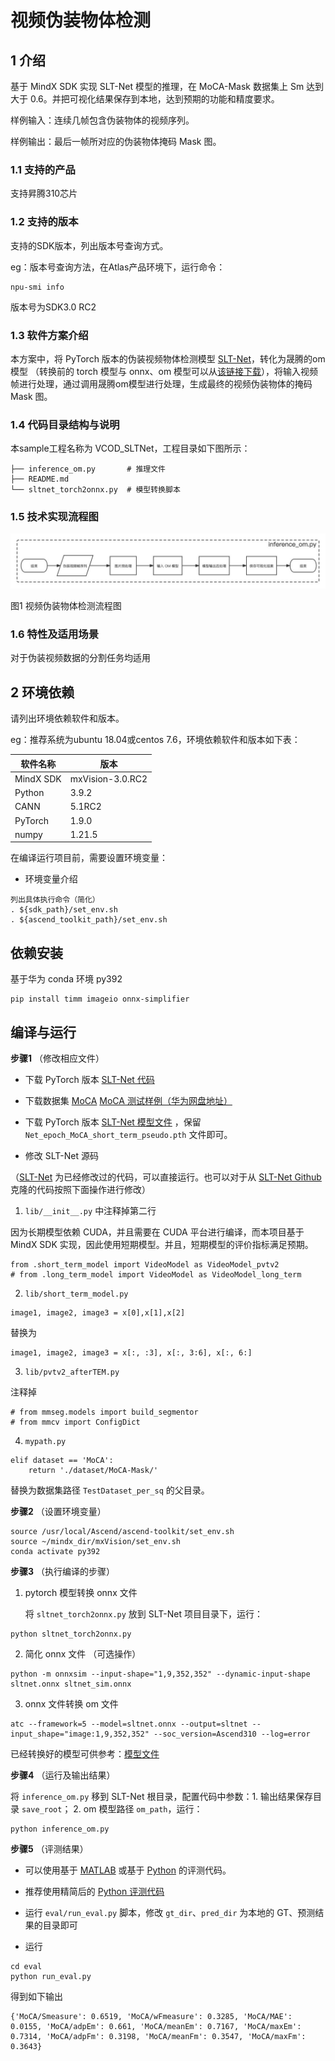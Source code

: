 # 视频伪装物体检测

## 1 介绍

基于 MindX SDK 实现 SLT-Net 模型的推理，在 MoCA-Mask 数据集上 Sm 达到大于 0.6。并把可视化结果保存到本地，达到预期的功能和精度要求。

样例输入：连续几帧包含伪装物体的视频序列。

样例输出：最后一帧所对应的伪装物体掩码 Mask 图。

### 1.1 支持的产品

支持昇腾310芯片

### 1.2 支持的版本

支持的SDK版本，列出版本号查询方式。

eg：版本号查询方法，在Atlas产品环境下，运行命令：

```
npu-smi info
```

版本号为SDK3.0 RC2

### 1.3 软件方案介绍

本方案中，将 PyTorch 版本的伪装视频物体检测模型 [SLT-Net](https://github.com/XuelianCheng/SLT-Net)，转化为晟腾的om模型 （转换前的 torch 模型与 onnx、om 模型可以从[该链接下载](https://mindx.sdk.obs.cn-north-4.myhuaweicloud.com/mindxsdk-referenceapps%20/contrib/sltnet/models.zip)），将输入视频帧进行处理，通过调用晟腾om模型进行处理，生成最终的视频伪装物体的掩码 Mask 图。


### 1.4 代码目录结构与说明

本sample工程名称为 VCOD_SLTNet，工程目录如下图所示：

```
├── inference_om.py       # 推理文件
├── README.md
└── sltnet_torch2onnx.py  # 模型转换脚本
```



### 1.5 技术实现流程图


![Flowchart](./flowchart.jpeg)

图1 视频伪装物体检测流程图


### 1.6 特性及适用场景

对于伪装视频数据的分割任务均适用


## 2 环境依赖

请列出环境依赖软件和版本。

eg：推荐系统为ubuntu 18.04或centos 7.6，环境依赖软件和版本如下表：

| 软件名称 | 版本   |
| -------- | ------ |
| MindX SDK  | mxVision-3.0.RC2 |
| Python |   3.9.2     |
|  CANN        |  5.1RC2    |
| PyTorch | 1.9.0 |
| numpy | 1.21.5 |


在编译运行项目前，需要设置环境变量：


- 环境变量介绍

```
列出具体执行命令（简化）
. ${sdk_path}/set_env.sh
. ${ascend_toolkit_path}/set_env.sh
```

## 依赖安装


基于华为 conda 环境 py392

```
pip install timm imageio onnx-simplifier
```

## 编译与运行


**步骤1** （修改相应文件）

- 下载 PyTorch 版本 [SLT-Net 代码](https://github.com/XuelianCheng/SLT-Net)


- 下载数据集 [MoCA](https://drive.google.com/file/d/1FB24BGVrPOeUpmYbKZJYL5ermqUvBo_6/view) [MoCA 测试样例（华为网盘地址）](https://mindx.sdk.obs.cn-north-4.myhuaweicloud.com/mindxsdk-referenceapps%20/contrib/sltnet/models.zip)


- 下载 PyTorch 版本 [SLT-Net 模型文件](https://drive.google.com/file/d/1_u4dEdxM4AKuuh6EcWHAlo8EtR7e8q5v/view) ，保留 `Net_epoch_MoCA_short_term_pseudo.pth` 文件即可。


- 修改 SLT-Net 源码 

（[SLT-Net](https://github.com/shuowang-ai/SLT_Net_MindXsdk_torch) 为已经修改过的代码，可以直接运行。也可以对于从 [SLT-Net Github](https://github.com/XuelianCheng/SLT-Net) 克隆的代码按照下面操作进行修改）


1. `lib/__init__.py` 中注释掉第二行

因为长期模型依赖 CUDA，并且需要在 CUDA 平台进行编译，而本项目基于 MindX SDK 实现，因此使用短期模型。并且，短期模型的评价指标满足预期。

```
from .short_term_model import VideoModel as VideoModel_pvtv2
# from .long_term_model import VideoModel as VideoModel_long_term
```


2. `lib/short_term_model.py`

```
image1, image2, image3 = x[0],x[1],x[2]
```

替换为

```
image1, image2, image3 = x[:, :3], x[:, 3:6], x[:, 6:]
```


3. `lib/pvtv2_afterTEM.py`

注释掉
```
# from mmseg.models import build_segmentor
# from mmcv import ConfigDict
```
    

4. `mypath.py`

```
elif dataset == 'MoCA':
    return './dataset/MoCA-Mask/'
```

替换为数据集路径 `TestDataset_per_sq` 的父目录。


**步骤2** （设置环境变量）

```
source /usr/local/Ascend/ascend-toolkit/set_env.sh
source ~/mindx_dir/mxVision/set_env.sh
conda activate py392
```

**步骤3** （执行编译的步骤）


1. pytorch 模型转换 onnx 文件

    将 `sltnet_torch2onnx.py` 放到 SLT-Net 项目目录下，运行：

```
python sltnet_torch2onnx.py
```


2. 简化 onnx 文件 （可选操作）

```
python -m onnxsim --input-shape="1,9,352,352" --dynamic-input-shape sltnet.onnx sltnet_sim.onnx
```


3. onnx 文件转换 om 文件

```
atc --framework=5 --model=sltnet.onnx --output=sltnet --input_shape="image:1,9,352,352" --soc_version=Ascend310 --log=error
```

已经转换好的模型可供参考：[模型文件](https://mindx.sdk.obs.cn-north-4.myhuaweicloud.com/mindxsdk-referenceapps%20/contrib/sltnet/models.zip)


**步骤4** （运行及输出结果）

将 `inference_om.py` 移到 SLT-Net 根目录，配置代码中参数：1. 输出结果保存目录 `save_root`； 2. om 模型路径 `om_path`，运行：

```
python inference_om.py
```


**步骤5** （评测结果）

- 可以使用基于 [MATLAB](https://github.com/XuelianCheng/SLT-Net/tree/master/eval) 或基于 [Python](https://github.com/lartpang/PySODEvalToolkit) 的评测代码。

- 推荐使用精简后的 [Python 评测代码](https://github.com/shuowang-ai/SLT_Net_MindXsdk_torch/tree/master/eval_python)

- 运行 `eval/run_eval.py` 脚本，修改 `gt_dir`、`pred_dir` 为本地的 GT、预测结果的目录即可


- 运行

```
cd eval
python run_eval.py
```

得到如下输出

```
{'MoCA/Smeasure': 0.6519, 'MoCA/wFmeasure': 0.3285, 'MoCA/MAE': 0.0155, 'MoCA/adpEm': 0.661, 'MoCA/meanEm': 0.7167, 'MoCA/maxEm': 0.7314, 'MoCA/adpFm': 0.3198, 'MoCA/meanFm': 0.3547, 'MoCA/maxFm': 0.3643}
```